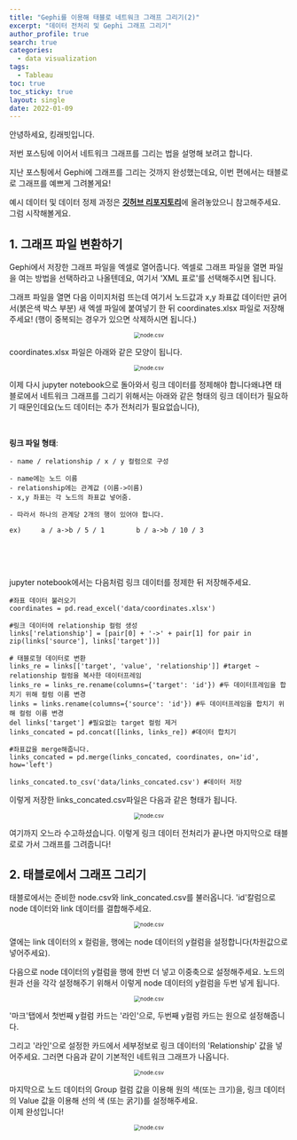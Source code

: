 ```yaml
---
title: "Gephi를 이용해 태블로 네트워크 그래프 그리기(2)"
excerpt: "데이터 전처리 및 Gephi 그래프 그리기"
author_profile: true
search: true
categories: 
  - data visualization
tags: 
  - Tableau
toc: true
toc_sticky: true
layout: single
date: 2022-01-09
---
```




안녕하세요, 킹래빗입니다.       

저번 포스팅에 이어서 네트워크 그래프를 그리는 법을 설명해 보려고 합니다.

지난 포스틩에서 Gephi에 그래프를 그리는 것까지 완성했는데요, 이번 편에서는 태블로로 그래프를 예쁘게 그려볼게요!

예시 데이터 및 데이터 정제 과정은 [**깃허브 리포지토리**](https://github.com/king-rabbit/king-rabbit-data-analysis/tree/main/netflix_content)에 올려놓았으니 참고해주세요.   
그럼 시작해볼게요.   



## 1. 그래프 파일 변환하기 

Gephi에서 저장한 그래프 파일을 엑셀로 열어줍니다. 엑셀로 그래프 파일을 열면 파일을 여는 방법을 선택하라고 나올텐데요, 여기서 'XML 표로'를 선택해주시면 됩니다.    

그래프 파일을 열면 다음 이미지처럼 뜨는데 여기서 노드값과 x,y 좌표값 데이터만 긁어서(붉은색 박스 부분) 새 엑셀 파일에 붙여넣기 한 뒤 coordinates.xlsx 파일로 저장해주세요! (행이 중복되는 경우가 있으면 삭제하시면 됩니다.) 



<p align="center"><img src="/assets/images/nxgh-tb-img/gephi_excel.png" alt="node.csv" style="zoom:70%;" /></p>



 coordinates.xlsx 파일은 아래와 같은 모양이 됩니다.



<p align="center"><img src="/assets/images/nxgh-tb-img/coordinates_data.png" alt="node.csv" style="zoom:70%;" /></p>





이제 다시 jupyter notebook으로 돌아와서 링크 데이터를 정제해야 합니다왜냐면 태블로에서 네트워크 그래프를 그리기 위해서는 아래와 같은 형태의 링크 데이터가 필요하기 때문인데요(노드 데이터는 추가 전처리가 필요없습니다),

​    

**링크 파일 형태**:	

	- name / relationship / x / y 컬럼으로 구성
	
	- name에는 노드 이름
	- relationship에는 관계값 (이름->이름)	
	- x,y 좌표는 각 노드의 좌표값 넣어줌.	
	
	- 따라서 하나의 관계당 2개의 행이 있어야 합니다.		
	
	ex)		a / a->b / 5 / 1		b / a->b / 10 / 3

​    

​    

jupyter notebook에서는 다음처럼 링크 데이터를 정제한 뒤 저장해주세요.

```
#좌표 데이터 불러오기
coordinates = pd.read_excel('data/coordinates.xlsx')

#링크 데이터에 relationship 컬럼 생성
links['relationship'] = [pair[0] + '->' + pair[1] for pair in zip(links['source'], links['target'])]

# 태블로형 데이터로 변환
links_re = links[['target', 'value', 'relationship']] #target ~ relationship 컬럼을 복사한 데이터프레임
links_re = links_re.rename(columns={'target': 'id'}) #두 데이터프레임을 합치기 위해 컬럼 이름 변경
links = links.rename(columns={'source': 'id'}) #두 데이터프레임을 합치기 위해 컬럼 이름 변경
del links['target'] #필요없는 target 컬럼 제거
links_concated = pd.concat([links, links_re]) #데이터 합치기

#좌표값을 merge해줍니다.
links_concated = pd.merge(links_concated, coordinates, on='id', how='left')

links_concated.to_csv('data/links_concated.csv') #데이터 저장

```



이렇게 저장한 links_concated.csv파일은 다음과 같은 형태가 됩니다.



<p align="center"><img src="/assets/images/nxgh-tb-img/link_concated_data.png" alt="node.csv" style="zoom:70%;" /></p>



여기까지 오느라 수고하셨습니다. 이렇게 링크 데이터 전처리가 끝나면 마지막으로 태블로로 가서 그래프를 그려줍니다!    







## 2. 태블로에서 그래프 그리기

 

태블로에서는 준비한 node.csv와 link_concated.csv를 불러옵니다. 'id'칼럼으로 node 데이터와 link 데이터를 결합해주세요.



<p align="center"><img src="/assets/images/nxgh-tb-img/tableau_1.png" alt="node.csv" style="zoom:70%;" /></p>



열에는 link 데이터의 x 컬럼을, 행에는 node 데이터의 y컬럼을 설정합니다(차원값으로 넣어주세요).     

다음으로 node 데이터의 y컬럼을 행에 한번 더 넣고 이중축으로 설정해주세요. 노드의 원과 선을 각각 설정해주기 위해서 이렇게 node 데이터의 y컬럼을 두번 넣게 됩니다. 



<p align="center"><img src="/assets/images/nxgh-tb-img/tableau_2.png" alt="node.csv" style="zoom:70%;" /></p>



'마크'탭에서 첫번째 y컬럼 카드는 '라인'으로, 두번째 y컬럼 카드는 원으로 설정해줍니다.    

그리고 '라인'으로 설정한 카드에서 세부정보로 링크 데이터의 'Relationship' 값을 넣어주세요. 그러면 다음과 같이 기본적인 네트워크 그래프가 나옵니다.



<p align="center"><img src="/assets/images/nxgh-tb-img/tableau_3.png" alt="node.csv" style="zoom:70%;" /></p>





마지막으로 노드 데이터의 Group 컬럼 값을 이용해 원의 색(또는 크기)을, 링크 데이터의 Value 값을 이용해 선의 색 (또는 굵기)를 설정해주세요.    
이제 완성입니다!    

<p align="center"><img src="/assets/images/nxgh-tb-img/tableau_4.png" alt="node.csv" style="zoom:70%;" /></p>




